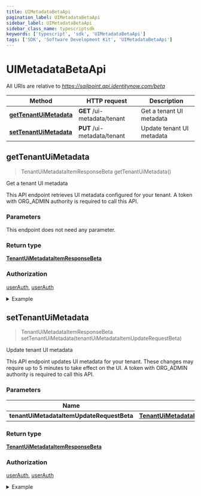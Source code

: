 ```yaml
---
title: UIMetadataBetaApi
pagination_label: UIMetadataBetaApi
sidebar_label: UIMetadataBetaApi
sidebar_class_name: typescriptsdk
keywords: ['typescript', 'sdk', 'UIMetadataBetaApi'] 
tags: ['SDK', 'Software Development Kit', 'UIMetadataBetaApi']
---
```


# UIMetadataBetaApi

All URIs are relative to *https://sailpoint.api.identitynow.com/beta*

Method | HTTP request | Description
------------- | ------------- | -------------
[**getTenantUiMetadata**](UIMetadataBetaApi.md#getTenantUiMetadata) | **GET** /ui-metadata/tenant | Get a tenant UI metadata
[**setTenantUiMetadata**](UIMetadataBetaApi.md#setTenantUiMetadata) | **PUT** /ui-metadata/tenant | Update tenant UI metadata



## getTenantUiMetadata

> TenantUiMetadataItemResponseBeta getTenantUiMetadata()

Get a tenant UI metadata

This API endpoint retrieves UI metadata configured for your tenant. A token with ORG_ADMIN authority is required to call this API.

### Parameters

This endpoint does not need any parameter.

### Return type

[**TenantUiMetadataItemResponseBeta**](../Models/TenantUiMetadataItemResponseBeta.md)

### Authorization

[userAuth](https://developer.sailpoint.com/docs/api/v3/identity-security-cloud-v-3-api#authentication), [userAuth](https://developer.sailpoint.com/docs/api/v3/identity-security-cloud-v-3-api#authentication)

<details>
<summary>Example</summary>

```javascript
import { Configuration, UIMetadataBetaApi } from "sailpoint-api-client";
const apiConfig = new Configuration();
const uIMetadataBetaApi = new UIMetadataBetaApi(apiConfig);
const val = await uIMetadataBetaApi.getTenantUiMetadata();
console.log('API called successfully. Returned data: ' + val.data);
```
</details>


## setTenantUiMetadata

> TenantUiMetadataItemResponseBeta setTenantUiMetadata(tenantUiMetadataItemUpdateRequestBeta)

Update tenant UI metadata

This API endpoint updates UI metadata for your tenant. These changes may require up to 5 minutes to take effect on the UI. A token with ORG_ADMIN authority is required to call this API.

### Parameters


Name | Type | Description  | Notes
------------- | ------------- | ------------- | -------------
 **tenantUiMetadataItemUpdateRequestBeta** | [**TenantUiMetadataItemUpdateRequestBeta**](../Models/TenantUiMetadataItemUpdateRequestBeta.md)|  | 

### Return type

[**TenantUiMetadataItemResponseBeta**](../Models/TenantUiMetadataItemResponseBeta.md)

### Authorization

[userAuth](https://developer.sailpoint.com/docs/api/v3/identity-security-cloud-v-3-api#authentication), [userAuth](https://developer.sailpoint.com/docs/api/v3/identity-security-cloud-v-3-api#authentication)

<details>
<summary>Example</summary>

```javascript
import { Configuration, UIMetadataBetaApi, TenantUiMetadataItemUpdateRequestBeta } from "sailpoint-api-client";
const apiConfig = new Configuration();
const uIMetadataBetaApi = new UIMetadataBetaApi(apiConfig);
const tenantUiMetadataItemUpdateRequestBeta : TenantUiMetadataItemUpdateRequestBeta = ; // 
const val = await uIMetadataBetaApi.setTenantUiMetadata(tenantUiMetadataItemUpdateRequestBeta);
console.log('API called successfully. Returned data: ' + val.data);
```
</details>


